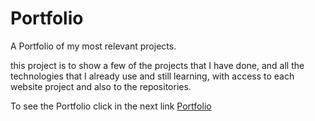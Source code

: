 # Portfolio
A Portfolio of my most relevant projects.

this project is to show a few of the projects that I have done, and all the technologies that I already use and still learning, with access to each website project and also to the repositories.

To see the Portfolio click in the next link
[Portfolio](https://omarchavez18.github.io/Portfolio/)
